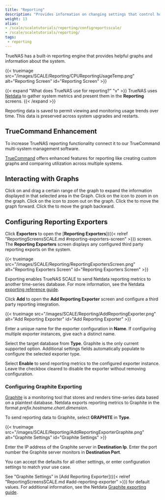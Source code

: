 ```yaml
---
title: "Reporting"
description: "Provides information on changing settings that control how TrueNAS displays report graphs, interacting with graphs, and the TrueCommand Enhancement option."
weight: 13
alias:
- /scale/scaletutorials/reporting/configreportsscale/
- /scale/scaletutorials/reporting/
tags:
 - reporting
---
```


TrueNAS has a built-in reporting engine that provides helpful graphs and information about the system.

{{< trueimage src="/images/SCALE/Reporting/CPUReportingUsageTemp.png" alt="Reporting Screen" id="Reporting Screen" >}}

{{< expand "What does TrueNAS use for reporting?" "v" >}}
TrueNAS uses [Netdata](https://github.com/netdata/netdata) to gather system metrics and present them in the **Reporting** screens.
{{< /expand >}}

Reporting data is saved to permit viewing and monitoring usage trends over time.
This data is preserved across system upgrades and restarts.

## TrueCommand Enhancement

To increase TrueNAS reporting functionality connect it to our TrueCommand multi-system management software.

[TrueCommand](https://www.truenas.com/truecommand/) offers enhanced features for reporting like creating custom graphs and comparing utilization across multiple systems.

## Interacting with Graphs

Click on and drag a certain range of the graph to expand the information displayed in that selected area in the Graph.
Click on the <i class="fa fa-search-plus" aria-hidden="true"></i> icon to zoom in on the graph.
Click on the <i class="fa fa-search-minus" aria-hidden="true"></i> icon to zoom out on the graph.
Click the <i class="fa fa-forward" aria-hidden="true" title="Forward"></i> to move the graph forward.
Click the <i class="fa fa-backward" aria-hidden="true" title="Backward"></i> to move the graph backward.

## Configuring Reporting Exporters

Click **Exporters** to open the [**Reporting Exporters**]({{< relref "ReportingScreensSCALE.md #reporting-exporters-screen" >}}) screen.
The **Reporting Exporters** screen displays any configured third party reporting exports on the system.

{{< trueimage src="/images/SCALE/Reporting/ReportingExportersScreen.png" alt="Reporting Exporters Screen" id="Reporting Exporters Screen" >}}

Exporting enables TrueNAS SCALE to send Netdata reporting metrics to another time-series database.
For more information, see the Netdata [exporting reference guide](https://learn.netdata.cloud/docs/exporting/exporting-reference).

Click **Add** to open the **Add Reporting Exporter** screen and configure a third party reporting integration.

{{< trueimage src="/images/SCALE/Reporting/AddReportingExporter.png" alt="Add Reporting Exporter" id="Add Reporting Exporter" >}}

Enter a unique name for the exporter configuration in **Name**. If configuring multiple exporter instances, give each a distinct name.

Select the target database from **Type**.
Graphite is the only current supported option.
Additional settings fields automatically populate to configure the selected exporter type.

Select **Enable** to send reporting metrics to the configured exporter instance. Leave the checkbox cleared to disable the exporter without removing configuration.

### Configuring Graphite Exporting

[Graphite](https://graphiteapp.org/) is a monitoring tool that stores and renders time-series data based on a plaintext database.
Netdata exports reporting metrics to Graphite in the format *prefix*.*hostname*.*chart*.*dimension*.

To send reporting data to Graphite, select **GRAPHITE** in **Type**.

{{< trueimage src="/images/SCALE/Reporting/AddReportingExporterGraphite.png" alt="Graphite Settings" id="Graphite Settings" >}}

Enter the IP address of the Graphite server in **Destination Ip**.
Enter the port number the Graphite server monitors in **Destination Port**.

You can accept the defaults for all other settings, or enter configuration settings to match your use case.

See "Graphite Settings" in [Add Reporting Exporter]({{< relref "ReportingScreensSCALE.md #add-reporting-exporter" >}}) for default values.
For additional information, see the Netdata [Graphite exporting guide](https://learn.netdata.cloud/docs/exporting/graphite).
